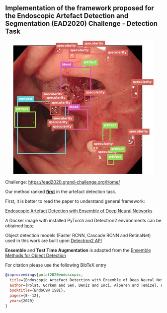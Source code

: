 ## Implementation of the framework proposed for the Endoscopic Artefact Detection and Segmentation (EAD2020) Challenge - Detection Task

<p align="center">
  <img src="https://github.com/GorkemP/Endoscopic-Artefact-Detection/blob/master/images/EAD2020_frameOnly_01111.jpg">
</p>

Challenge: https://ead2020.grand-challenge.org/Home/

Our method ranked [**first**](https://ead2020.grand-challenge.org/evaluation/results/) in the artefact detection task.

First, it is better to read the paper to understand general framework: 

[Endoscopic Artefact Detection with Ensemble of Deep Neural Networks](http://ceur-ws.org/Vol-2595/endoCV2020_paper_id_10.pdf)

A Docker image with installed PyTorch and Detectron2 environments can be obtained [here](https://hub.docker.com/repository/docker/splendor90/detectron2)

Object detection models (Faster RCNN, Cascade RCNN and RetinaNet) used in this work are built upon [Detectron2 API](https://github.com/facebookresearch/detectron2)

**Ensemble** and **Test Time Augmentation** is adapted from the [Ensemble Methods for Object Detection](https://github.com/ancasag/ensembleObjectDetection)

For citation please use the following BibTeX entry

```BibTeX
@inproceedings{polat2020endoscopic,
  title={Endoscopic Artefact Detection with Ensemble of Deep Neural Networks and False Positive Elimination.},
  author={Polat, Gorkem and Sen, Deniz and Inci, Alperen and Temizel, Alptekin},
  booktitle={EndoCV@ ISBI},
  pages={8--12},
  year={2020}
}
```
